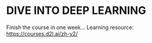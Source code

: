 # DIVE INTO DEEP LEARNING
Finish the course in one week... Learning resource: https://courses.d2l.ai/zh-v2/
